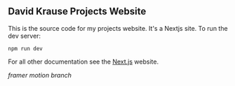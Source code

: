 ## David Krause Projects Website

This is the source code for my projects website. It's a Nextjs site. To run the dev server:

``npm run dev``

For all other documentation see the [Next.js](https://nextjs.org/docs) website.

*framer motion branch*

